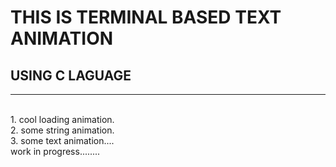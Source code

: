 # THIS IS TERMINAL BASED TEXT ANIMATION
## USING C LAGUAGE
---
<br>
1. cool loading animation.
<br>
2. some string animation.
<br>
3. some text animation....
<br>
work in progress........